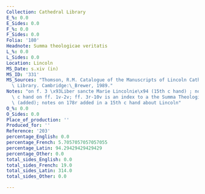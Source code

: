 ```yaml
---
Collection: Cathedral Library
E_%: 0.0
E_Sides: 0.0
F_%: 0.0
F_Sides: 0.0
Folia: '180'
Headnote: Summa theologicae veritatis
L_%: 0.0
L_Sides: 0.0
Location: Lincoln
MS_Date: s.xiv (in)
MS_ID: '331'
MS_Sources: "Thomson, R.M. Catalogue of the Manuscripts of Lincoln Cathedral Chapter\
  \ Library. Cambridge:\_Brewer, 1989."
Notes: "on f. 3 \x93Liber sancte Marie Lincolnie\x94 (15th c hand) ; notes in a 15th\
  \ c hand on ff. 1v-2v; ff. 3r-10v is an index to a the Summa Theologiae Veritatis\
  \ (added); notes on 178r added in a 15th c hand about Lincoln"
O_%: 0.0
O_Sides: 0.0
Place_of_production: ''
Produced_for: ''
Reference: '203'
percentage_English: 0.0
percentage_French: 5.7057057057057055
percentage_Latin: 94.29429429429429
percentage_Other: 0.0
total_sides_English: 0.0
total_sides_French: 19.0
total_sides_Latin: 314.0
total_sides_Other: 0.0

---
```

